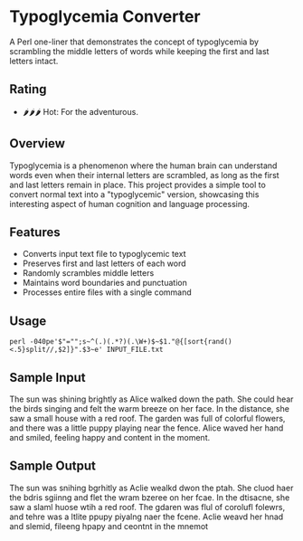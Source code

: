 # Typoglycemia Converter

A Perl one-liner that demonstrates the concept of typoglycemia by scrambling the middle letters of words while keeping the first and last letters intact.

## Rating

- 🌶️🌶️🌶️ Hot: For the adventurous.

## Overview

Typoglycemia is a phenomenon where the human brain can understand words even when their internal letters are scrambled, as long as the first and last letters remain in place. This project provides a simple tool to convert normal text into a "typoglycemic" version, showcasing this interesting aspect of human cognition and language processing.

## Features

- Converts input text file to typoglycemic text
- Preserves first and last letters of each word
- Randomly scrambles middle letters
- Maintains word boundaries and punctuation
- Processes entire files with a single command

## Usage

```
perl -040pe'$"="";s~^(.)(.*?)(.\W+)$~$1."@{[sort{rand()<.5}split//,$2]}".$3~e' INPUT_FILE.txt
```

## Sample Input

The sun was shining brightly as Alice walked down the path. She could hear the birds singing and felt the warm breeze on her face. In the distance, she saw a small house with a red roof. The garden was full of colorful flowers, and there was a little puppy playing near the fence. Alice waved her hand and smiled, feeling happy and content in the moment.

## Sample Output

The sun was snihing bgrhitly as Aclie wealkd dwon the ptah. She cluod haer the bdris sgiinng and flet the wram bzeree on her fcae. In the dtisacne, she saw a slaml huose wtih a red roof. The gdaren was flul of corolufl folewrs, and tehre was a ltlite ppupy piyalng naer the fcene. Aclie weavd her hnad and slemid, fileeng hpapy and ceontnt in the mnemot

